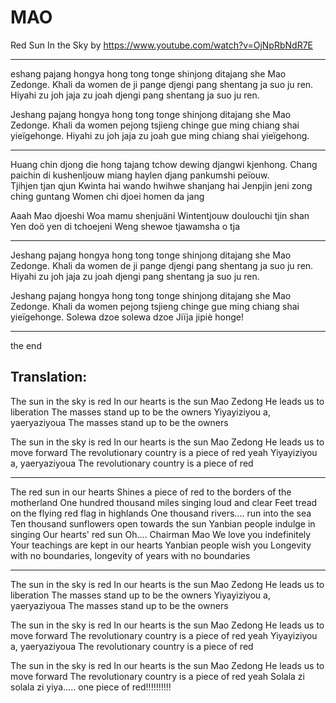 # MAO
Red Sun In the Sky by https://www.youtube.com/watch?v=OjNpRbNdR7E

--------------

eshang pajang hongya hong tong tonge
shinjong ditajang she Mao Zedonge.
Khali da women de ji pange
djengi pang shentang ja suo ju ren.
Hiyahi zu joh
jaja zu joah
djengi pang shentang ja suo ju ren.

Jeshang pajang hongya hong tong tonge
shinjong ditajang she Mao Zedonge.
Khali da women pejong tsjieng chinge
gue ming chiang shai yieïgehonge.
Hiyahi zu joh
jaja zu joah
gue ming chiang shai yieïgehong.

--------------

Huang chin djong die hong tajang
tchow dewing djangwi kjenhong.
Chang paichin di kushenljouw miang
haylen djang pankumshi peïouw.  
Tjihjen tjan qjun 
Kwinta hai wando hwihwe shanjang hai
Jenpjin jeni zong ching guntang
Women chi djoei homen da jang

Aaah Mao djoeshi 
Woa mamu shenjuäni 
Wintentjouw doulouchi tjin shan   
Yen doö yen di tchoejeni
Weng shewoe tjawamsha o tja

--------------

Jeshang pajang hongya hong tong tonge
shinjong ditajang she Mao Zedonge.
Khali da women de ji pange
djengi pang shentang ja suo ju ren.
Hiyahi zu joh
jaja zu joah
djengi pang shentang ja suo ju ren.

Jeshang pajang hongya hong tong tonge
shinjong ditajang she Mao Zedonge.
Khali da women pejong tsjieng chinge
gue ming chiang shai yieïgehonge.
Solewa dzoe solewa dzoe
Jiïja jipiè honge!

-----------------

the end

Translation:
-------------

The sun in the sky is red
In our hearts is the sun Mao Zedong
He leads us to liberation
The masses stand up to be the owners
Yiyayiziyou a, yaeryaziyoua
The masses stand up to be the owners

The sun in the sky is red
In our hearts is the sun Mao Zedong
He leads us to move forward
The revolutionary country is a piece of red yeah
Yiyayiziyou a, yaeryaziyoua
The revolutionary country is a piece of red

--------------

The red sun in our hearts
Shines a piece of red to the borders of the motherland
One hundred thousand miles singing loud and clear
Feet tread on the flying red flag in highlands
One thousand rivers.... run into the sea
Ten thousand sunflowers open towards the sun
Yanbian people indulge in singing
Our hearts' red sun
Oh.... Chairman Mao
We love you indefinitely
Your teachings are kept in our hearts
Yanbian people wish you
Longevity with no boundaries, longevity of years with no boundaries

--------------

The sun in the sky is red
In our hearts is the sun Mao Zedong
He leads us to liberation
The masses stand up to be the owners
Yiyayiziyou a, yaeryaziyoua
The masses stand up to be the owners

The sun in the sky is red
In our hearts is the sun Mao Zedong
He leads us to move forward
The revolutionary country is a piece of red yeah
Yiyayiziyou a, yaeryaziyoua
The revolutionary country is a piece of red

The sun in the sky is red
In our hearts is the sun Mao Zedong
He leads us to move forward
The revolutionary country is a piece of red yeah
Solala zi solala zi
yiya..... one piece of red!!!!!!!!!!
